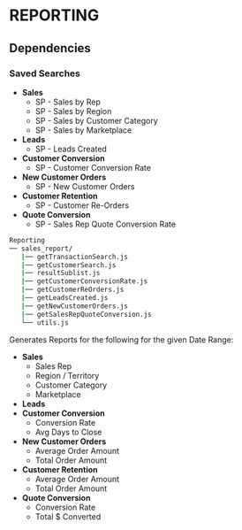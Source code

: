 # REPORTING

## Dependencies
### Saved Searches
- <b>Sales</b>
  - SP - Sales by Rep
  - SP - Sales by Region
  - SP - Sales by Customer Category
  - SP - Sales by Marketplace
- <b>Leads</b>
  - SP - Leads Created
- <b>Customer Conversion</b>
  - SP - Customer Conversion Rate
- <b>New Customer Orders</b>
  - SP - New Customer Orders
- <b>Customer Retention</b>
  - SP - Customer Re-Orders
- <b>Quote Conversion</b>
  - SP - Sales Rep Quote Conversion Rate

```bash
Reporting
── sales_report/
   |── getTransactionSearch.js
   |── getCustomerSearch.js
   |── resultSublist.js
   |── getCustomerConversionRate.js
   |── getCustomerReOrders.js
   |── getLeadsCreated.js
   |── getNewCustomerOrders.js
   |── getSalesRepQuoteConversion.js
   └── utils.js
```

Generates Reports for the following for the given Date Range:
- <b>Sales</b>
  - Sales Rep
  - Region / Territory
  - Customer Category
  - Marketplace
- <b>Leads</b>
- <b>Customer Conversion</b>
  - Conversion Rate
  - Avg Days to Close
- <b>New Customer Orders</b>
  - Average Order Amount
  - Total Order Amount
- <b>Customer Retention</b>
  - Average Order Amount
  - Total Order Amount
- <b>Quote Conversion</b>
  - Conversion Rate
  - Total $ Converted